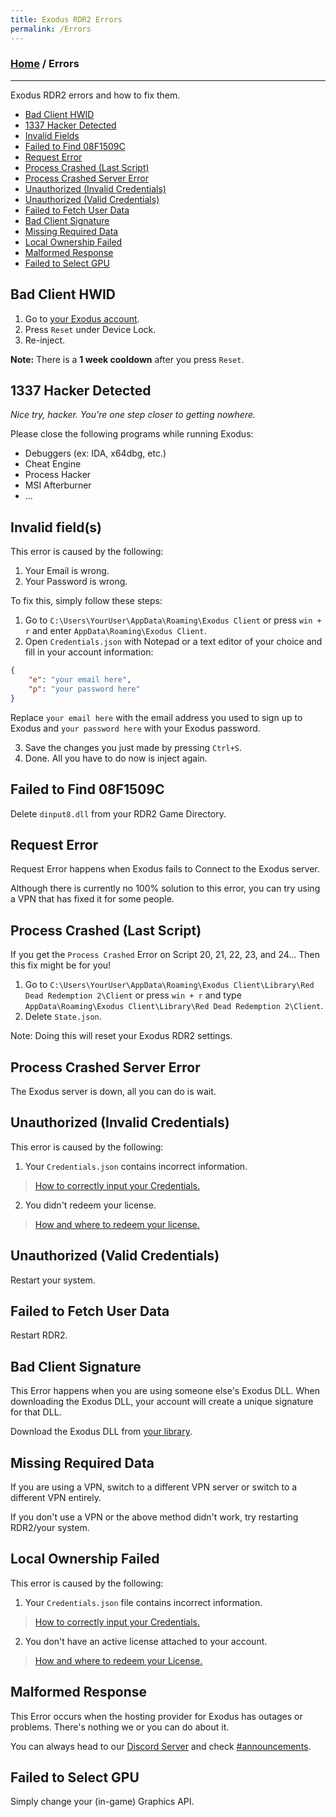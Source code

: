 ```yaml
---
title: Exodus RDR2 Errors
permalink: /Errors
---
```

### [Home](/) / Errors
---
Exodus RDR2 errors and how to fix them.
- [Bad Client HWID](#bad-client-hwid)
- [1337 Hacker Detected](#1337-hacker-detected)
- [Invalid Fields](#invalid-fields)
- [Failed to Find 08F1509C](#failed-to-find-08f1509c)
- [Request Error](#request-error)
- [Process Crashed (Last Script)](#process-crashed-last-script)
- [Process Crashed Server Error](#process-crashed-server-error)
- [Unauthorized (Invalid Credentials)](#unauthorized-invalid-credentials)
- [Unauthorized (Valid Credentials)](#unauthorized-valid-credentials)
- [Failed to Fetch User Data](#failed-to-fetch-user-data)
- [Bad Client Signature](#bad-client-signature)
- [Missing Required Data](#missing-required-data)
- [Local Ownership Failed](#local-ownership-failed)
- [Malformed Response](#malformed-response)
- [Failed to Select GPU](#failed-to-select-gpu)

## Bad Client HWID
1. Go to [your Exodus account](https://exodusmenu.com/account).
2. Press `Reset` under Device Lock.
3. Re-inject.

**Note:** There is a **1 week cooldown** after you press `Reset`.

## 1337 Hacker Detected
*Nice try, hacker. You're one step closer to getting nowhere.*

Please close the following programs while running Exodus:
- Debuggers (ex: IDA, x64dbg, etc.)
- Cheat Engine
- Process Hacker
- MSI Afterburner
- ...

## Invalid field(s)
This error is caused by the following:
1. Your Email is wrong.
2. Your Password is wrong.

To fix this, simply follow these steps:
1. Go to `C:\Users\YourUser\AppData\Roaming\Exodus Client` or press `win + r` and enter `AppData\Roaming\Exodus Client`.
2. Open `Credentials.json` with Notepad or a text editor of your choice and fill in your account information:
```json
{
    "e": "your email here",
    "p": "your password here"
}
```
Replace `your email here` with the email address you used to sign up to Exodus and `your password here` with your Exodus password.

3. Save the changes you just made by pressing `Ctrl+S`.
4. Done. All you have to do now is inject again.

## Failed to Find 08F1509C
Delete `dinput8.dll` from your RDR2 Game Directory.

## Request Error
Request Error happens when Exodus fails to Connect to the Exodus server.

Although there is currently no 100% solution to this error, you can try using a VPN that has fixed it for some people.

## Process Crashed (Last Script)
If you get the `Process Crashed` Error on Script 20, 21, 22, 23, and 24... Then this fix might be for you!
1. Go to `C:\Users\YourUser\AppData\Roaming\Exodus Client\Library\Red Dead Redemption 2\Client` or press `win + r` and type `AppData\Roaming\Exodus Client\Library\Red Dead Redemption 2\Client`.
2. Delete `State.json`.

Note: Doing this will reset your Exodus RDR2 settings.

## Process Crashed Server Error
The Exodus server is down, all you can do is wait.

## Unauthorized (Invalid Credentials)
This error is caused by the following:
1. Your `Credentials.json` contains incorrect information.
> [How to correctly input your Credentials.](#invalid-fields)
2. You didn't redeem your license.
> [How and where to redeem your license.](FAQ.md#how-and-where-do-i-redeem-my-license)

## Unauthorized (Valid Credentials)
Restart your system.

## Failed to Fetch User Data
Restart RDR2.

## Bad Client Signature
This Error happens when you are using someone else's Exodus DLL. When downloading the Exodus DLL, your account will create a unique signature for that DLL.

Download the Exodus DLL from [your library](https://exodusmenu.com/account/library).

## Missing Required Data
If you are using a VPN, switch to a different VPN server or switch to a different VPN entirely.

If you don't use a VPN or the above method didn't work, try restarting RDR2/your system.

## Local Ownership Failed
This error is caused by the following:
1. Your `Credentials.json` file contains incorrect information.
> [How to correctly input your Credentials.](#invalid-fields)
2. You don't have an active license attached to your account. 
> [How and where to redeem your License.](FAQ.md#how-and-where-do-i-redeem-my-license)

## Malformed Response
This Error occurs when the hosting provider for Exodus has outages or problems. There's nothing we or you can do about it.

You can always head to our [Discord Server](https://discord.gg/YVWGTt87E8) and check [#announcements](https://discord.com/channels/1035943230467997836/1037813684774391808).

## Failed to Select GPU
Simply change your (in-game) Graphics API.
